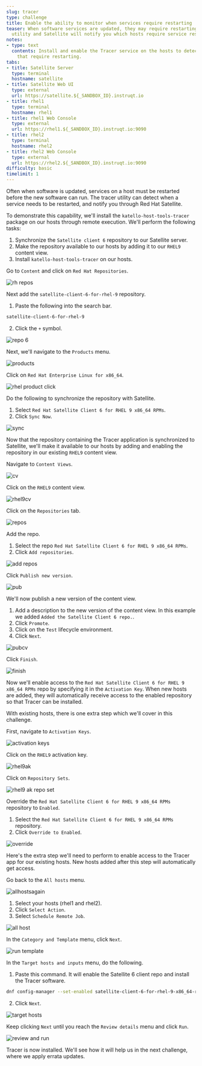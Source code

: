 ```yaml
---
slug: tracer
type: challenge
title: Enable the ability to monitor when services require restarting
teaser: When software services are updated, they may require restarting. The tracer
  utility and Satellite will notify you which hosts require service restarts.
notes:
- type: text
  contents: Install and enable the Tracer service on the hosts to detect services
    that require restarting.
tabs:
- title: Satellite Server
  type: terminal
  hostname: satellite
- title: Satellite Web UI
  type: external
  url: https://satellite.${_SANDBOX_ID}.instruqt.io
- title: rhel1
  type: terminal
  hostname: rhel1
- title: rhel1 Web Console
  type: external
  url: https://rhel1.${_SANDBOX_ID}.instruqt.io:9090
- title: rhel2
  type: terminal
  hostname: rhel2
- title: rhel2 Web Console
  type: external
  url: https://rhel2.${_SANDBOX_ID}.instruqt.io:9090
difficulty: basic
timelimit: 1
---
```

<!-- markdownlint-disable MD033 MD029-->

Often when software is updated, services on a host must be restarted before the new software can run. The tracer utility can detect when a service needs to be restarted, and notify you through Red Hat Satellite.

To demonstrate this capability, we'll install the `katello-host-tools-tracer` package on our hosts through remote execution. We'll perform the following tasks:

1) Synchronize the `Satellite client 6` repository to our Satellite server.
2) Make the repository available to our hosts by adding it to our `RHEL9` content view.
3) Install `katello-host-tools-tracer` on our hosts.

Go to `Content` and click on `Red Hat Repositories`.

![rh repos](../assets/redhatrepositories.png)

Next add the `satellite-client-6-for-rhel-9` repository.

1) Paste the following into the search bar.

```bash
satellite-client-6-for-rhel-9
```

2) Click the `+` symbol.

![repo 6](../assets/client6.png)

Next, we'll navigate to the `Products` menu.

![products](../assets/products.png)

Click on `Red Hat Enterprise Linux for x86_64`.

![rhel product click](../assets/rhelproductclick.png)

Do the following to synchronize the repository with Satellite.

1) Select `Red Hat Satellite Client 6 for RHEL 9 x86_64 RPMs`.
2) Click `Sync Now`.

![sync](../assets/syncclientproduct.png)

Now that the repository containing the Tracer application is synchronized to Satellite, we'll make it available to our hosts by adding and enabling the repository in our existing `RHEL9` content view.

Navigate to `Content Views`.

![cv](../assets/contentview.png)

Click on the `RHEL9` content view.

![rhel9cv](../assets/rhel9cv.png)

Click on the `Repositories` tab.

![repos](../assets/cvrepotab.png)

Add the repo.

1) Select the repo `Red Hat Satellite Client 6 for RHEL 9 x86_64 RPMs`.
2) Click `Add repositories`.

![add repos](../assets/addclientrepo.png)

Click `Publish new version`.

![pub](../assets/publishnewversion.png)

We'll now publish a new version of the content view.

1) Add a description to the new version of the content view. In this example we added `Added the Satellite Client 6 repo.`.
2) Click `Promote`.
3) Click on the `Test` lifecycle environment.
4) Click `Next`.

![pubcv](../assets/publishclientrepocv.png)

Click `Finish`.

![finish](../assets/finishclientcv.png)

Now we'll enable access to the `Red Hat Satellite Client 6 for RHEL 9 x86_64 RPMs` repo by specifying it in the `Activation Key`. When new hosts are added, they will automatically receive access to the enabled repository so that Tracer can be installed.

With existing hosts, there is one extra step which we'll cover in this challenge.

First, navigate to `Activation Keys`.

![activation keys](../assets/akmenu.png)

Click on the `RHEL9` activation key.

![rhel9ak](../assets/rhel9ak.png)

Click on `Repository Sets`.

![rhel9 ak repo set](../assets/rhel9akreposet.png)

Override the `Red Hat Satellite Client 6 for RHEL 9 x86_64 RPMs` repository to `Enabled`.

1) Select the `Red Hat Satellite Client 6 for RHEL 9 x86_64 RPMs` repository.
2) Click `Override to Enabled`.

![override](../assets/overrideenable.png)

Here's the extra step we'll need to perform to enable access to the Tracer app for our existing hosts. New hosts added after this step will automatically get access.

Go back to the `All hosts` menu.

![allhostsagain](../assets/allhostsagain.png)

1) Select your hosts (rhel1 and rhel2).
2) Click `Select Action`.
3) Select `Schedule Remote Job`.

![all host](../assets/scheduleremotejob.png)

In the `Category and Template` menu, click `Next`.

![run template](../assets/runjobtemplate.png)

In the `Target hosts and inputs` menu, do the following.

1) Paste this command. It will enable the Satellite 6 client repo and install the Tracer software.

```bash
dnf config-manager --set-enabled satellite-client-6-for-rhel-9-x86_64-rpms && dnf install -y katello-host-tools-tracer
```

2) Click `Next`.

![target hosts](../assets/targethosts.png)

Keep clicking `Next` until you reach the `Review details` menu and click `Run`.

![review and run](../assets/reviewandrun.png)

<!-- Navigate to `All hosts`.

![hosts](../assets/registeredhost.png)

1) Select the two new hosts.
2) Click `Schedule Remote Job`.

![rex](../assets/rexinstalltracer.png) -->

<!-- We can now install `katello-host-tools-tracer` on our hosts.

In the `Job invocation` menu, do the following.

1) Paste the following command to install `katello-host-tools-tracer`.

```bash
dnf install -y katello-host-tools-tracer
```

2) Click `Submit`.

![install tracer](../assets/installtracer.png) -->

Tracer is now installed. We'll see how it will help us in the next challenge, where we apply errata updates.
